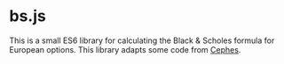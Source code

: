 # bs.js

This is a small ES6 library for calculating the Black & Scholes formula for
European options. This library adapts some code from [Cephes](https://github.com/jeremybarnes/cephes).
